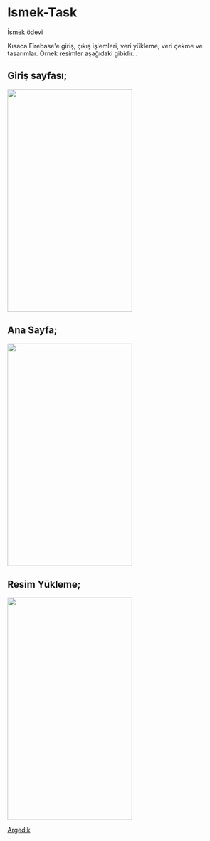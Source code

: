 # Ismek-Task
İsmek ödevi



Kısaca Firebase'e giriş, çıkış işlemleri, veri yükleme, veri çekme ve tasarımlar. Örnek resimler aşağıdaki gibidir...

## Giriş sayfası;  
<a href="url"><img src="https://raw.githubusercontent.com/Argedik/Ismek-Task/main/images/Login.png" height="500" width="280" ></a>

## Ana Sayfa;  
<a href="url"><img src="https://raw.githubusercontent.com/Argedik/Ismek-Task/main/images/HomePage.png" height="500" width="280" ></a>


## Resim Yükleme;  
<a href="url"><img src="https://raw.githubusercontent.com/Argedik/Ismek-Task/main/images/UploadImages.png" height="500" width="280" ></a>

  
[Argedik](https://www.argedik.com/)  
